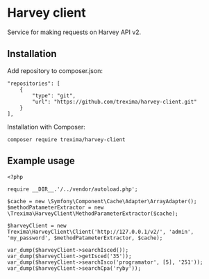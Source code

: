# Harvey client
Service for making requests on Harvey API v2.

## Installation
Add repository to composer.json:
```
"repositories": [
    {
        "type": "git",
        "url": "https://github.com/trexima/harvey-client.git"
    }
],
```

Installation with Composer:
```
composer require trexima/harvey-client
```

## Example usage
```
<?php

require __DIR__.'/../vendor/autoload.php';

$cache = new \Symfony\Component\Cache\Adapter\ArrayAdapter();
$methodPatameterExtractor = new \Trexima\HarveyClient\MethodParameterExtractor($cache);

$harveyClient = new Trexima\HarveyClient\Client('http://127.0.0.1/v2/', 'admin', 'my_password', $methodPatameterExtractor, $cache);

var_dump($harveyClient->searchIsced());
var_dump($harveyClient->getIsced('35'));
var_dump($harveyClient->searchIsco('programator', [5], '251'));
var_dump($harveyClient->searchCpa('ryby'));
```